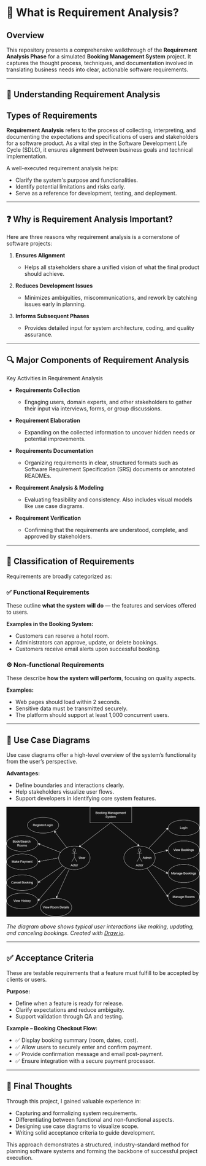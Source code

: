 # 📘 What is Requirement Analysis?

## Overview

This repository presents a comprehensive walkthrough of the **Requirement Analysis Phase** for a simulated **Booking Management System** project. It captures the thought process, techniques, and documentation involved in translating business needs into clear, actionable software requirements.

---

## 🧠 Understanding Requirement Analysis

## Types of Requirements

**Requirement Analysis** refers to the process of collecting, interpreting, and documenting the expectations and specifications of users and stakeholders for a software product. As a vital step in the Software Development Life Cycle (SDLC), it ensures alignment between business goals and technical implementation.

A well-executed requirement analysis helps:

- Clarify the system's purpose and functionalities.
- Identify potential limitations and risks early.
- Serve as a reference for development, testing, and deployment.

---

## ❓ Why is Requirement Analysis Important?

Here are three reasons why requirement analysis is a cornerstone of software projects:

1. **Ensures Alignment**

   - Helps all stakeholders share a unified vision of what the final product should achieve.

2. **Reduces Development Issues**

   - Minimizes ambiguities, miscommunications, and rework by catching issues early in planning.

3. **Informs Subsequent Phases**

   - Provides detailed input for system architecture, coding, and quality assurance.

---

## 🔍 Major Components of Requirement Analysis

Key Activities in Requirement Analysis

- **Requirements Collection**

  - Engaging users, domain experts, and other stakeholders to gather their input via interviews, forms, or group discussions.

- **Requirement Elaboration**

  - Expanding on the collected information to uncover hidden needs or potential improvements.

- **Requirements Documentation**

  - Organizing requirements in clear, structured formats such as Software Requirement Specification (SRS) documents or annotated READMEs.

- **Requirement Analysis & Modeling**

  - Evaluating feasibility and consistency. Also includes visual models like use case diagrams.

- **Requirement Verification**

  - Confirming that the requirements are understood, complete, and approved by stakeholders.

---

## 📂 Classification of Requirements

Requirements are broadly categorized as:

### ✅ Functional Requirements

These outline **what the system will do** — the features and services offered to users.

**Examples in the Booking System:**

- Customers can reserve a hotel room.
- Administrators can approve, update, or delete bookings.
- Customers receive email alerts upon successful booking.

### ⚙️ Non-functional Requirements

These describe **how the system will perform**, focusing on quality aspects.

**Examples:**

- Web pages should load within 2 seconds.
- Sensitive data must be transmitted securely.
- The platform should support at least 1,000 concurrent users.

---

## 🧾 Use Case Diagrams

Use case diagrams offer a high-level overview of the system’s functionality from the user’s perspective.

**Advantages:**

- Define boundaries and interactions clearly.
- Help stakeholders visualize user flows.
- Support developers in identifying core system features.

![Use Case Diagram](./alx-booking-uc.png)

_The diagram above shows typical user interactions like making, updating, and canceling bookings. Created with [Draw.io](https://draw.io)._

---

## ✅ Acceptance Criteria

These are testable requirements that a feature must fulfill to be accepted by clients or users.

**Purpose:**

- Define when a feature is ready for release.
- Clarify expectations and reduce ambiguity.
- Support validation through QA and testing.

**Example – Booking Checkout Flow:**

- ✅ Display booking summary (room, dates, cost).
- ✅ Allow users to securely enter and confirm payment.
- ✅ Provide confirmation message and email post-payment.
- ✅ Ensure integration with a secure payment processor.

---

## 🎯 Final Thoughts

Through this project, I gained valuable experience in:

- Capturing and formalizing system requirements.
- Differentiating between functional and non-functional aspects.
- Designing use case diagrams to visualize scope.
- Writing solid acceptance criteria to guide development.

This approach demonstrates a structured, industry-standard method for planning software systems and forming the backbone of successful project execution.
